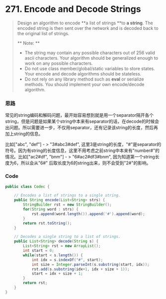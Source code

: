 # 271. Encode and Decode Strings

> Design an algorithm to encode **a list of strings **to **a string**. The encoded string is then sent over the network and is decoded back to the original list of strings.
>
> ** Note: **
>
> * The string may contain any possible characters out of 256 valid ascii characters. Your algorithm should be generalized enough to work on any possible characters.
> * Do not use class member/global/static variables to store states. Your encode and decode algorithms should be stateless.
> * Do not rely on any library method such as **eval** or serialize methods. You should implement your own encode/decode algorithm.

### 思路

常见的string编码和解码问题，最开始容易想到就是用一个separator隔开各个string，但是问题是如果某个string中本来有separator的话，在decode的时候会出问题。所以需要进一步，不仅用separator，还有记录该string的长度，然后再加上string的信息。

比如\["abc", "def"\] - &gt; "3\#abc3\#def", 这里3是string的长度，"\#"是separator的符号。因为有string的长度信息，这里不用考虑之前string中本来有"number\#"的情况。比如\["ac2\#df", "bnm"\] - &gt; "6\#ac2\#df3\#bnm", 因为知道第一个string长度为6，所以会从"6\#" 后取长度为6的string出来，则不会受到"2\#"的影响。

### Code

```java
public class Codec {

    // Encodes a list of strings to a single string.
    public String encode(List<String> strs) {
        StringBuilder rst = new StringBuilder();
        for(String word : strs) {
            rst.append(word.length()).append('#').append(word);
        }
        return rst.toString();
    }

    // Decodes a single string to a list of strings.
    public List<String> decode(String s) {
        List<String> rst = new ArrayList();
        int start = 0;
        while(start < s.length()) {
            int idx = s.indexOf("#", start);
            int size = Integer.parseInt(s.substring(start, idx));
            rst.add(s.substring(idx+1, idx + size + 1));
            start = idx + size + 1;
        }
        return rst;
    }
}
```



